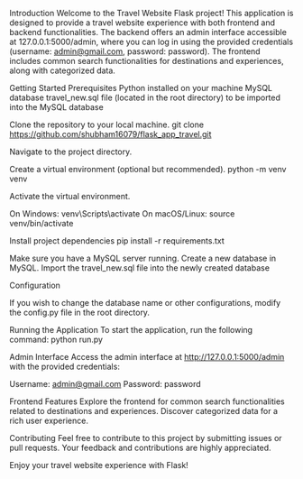 
Introduction
Welcome to the Travel Website Flask project! This application is designed to provide a travel website experience with both frontend and backend functionalities. The backend offers an admin interface accessible at 127.0.0.1:5000/admin, where you can log in using the provided credentials (username: admin@gmail.com, password: password). The frontend includes common search functionalities for destinations and experiences, along with categorized data.

Getting Started
Prerequisites
Python installed on your machine
MySQL database
travel_new.sql file (located in the root directory) to be imported into the MySQL database

Clone the repository to your local machine.
git clone https://github.com/shubham16079/flask_app_travel.git

Navigate to the project directory.

Create a virtual environment (optional but recommended).
python -m venv venv

Activate the virtual environment.

On Windows: venv\Scripts\activate
On macOS/Linux: source venv/bin/activate

Install project dependencies
pip install -r requirements.txt

Make sure you have a MySQL server running.
Create a new database in MySQL.
Import the travel_new.sql file into the newly created database 

Configuration

If you wish to change the database name or other configurations, modify the config.py file in the root directory.

Running the Application
To start the application, run the following command:
python run.py

Admin Interface
Access the admin interface at http://127.0.0.1:5000/admin with the provided credentials:

Username: admin@gmail.com
Password: password

Frontend Features
Explore the frontend for common search functionalities related to destinations and experiences. Discover categorized data for a rich user experience.

Contributing
Feel free to contribute to this project by submitting issues or pull requests. Your feedback and contributions are highly appreciated.

Enjoy your travel website experience with Flask!